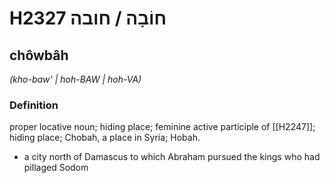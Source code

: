 # H2327 חוֹבָה / חובה

## chôwbâh

_(kho-baw' | hoh-BAW | hoh-VA)_

### Definition

proper locative noun; hiding place; feminine active participle of [[H2247]]; hiding place; Chobah, a place in Syria; Hobah.

- a city north of Damascus to which Abraham pursued the kings who had pillaged Sodom
